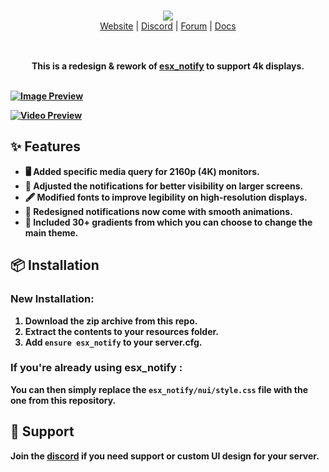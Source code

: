 <br/>

<div align="center" style="margin: 30px;">
  <a href="https://frvgs.com/">
    <img src="https://cdn.frvgs.com/banner_new.png" align="center" />
  </a>
  <br />
  <div align="center">
    <a href="https://frvgs.com">Website</a> |
    <a href="https://discord.gg/wHhg6Zgbsa">Discord</a> |
    <a href="https://forum.cfx.re/u/frvgs">Forum</a> |
    <a href="https://frvgs.com/docs">Docs</a>
  </div>
</div>

<br />

<div align="center">
  <strong>This is a redesign & rework of <a href="https://github.com/esx-framework/esx_core/tree/main/%5Bcore%5D/esx_notify">esx_notify</a> to support 4k displays.

<br />
<br />


</div>

[![Image Preview](https://cdn.frvgs.com/core_preview/notify_preview.png)](https://www.youtube.com/watch?v=1A6tiWjiMk8)

[![Video Preview](https://cdn.frvgs.com/youtube/preview_thumb_new.png)](https://www.youtube.com/watch?v=1A6tiWjiMk8)

## ✨ Features

- 🖥️ Added specific media query for 2160p (4K) monitors.
- 📐 Adjusted the notifications for better visibility on larger screens.
- 🖋️ Modified fonts to improve legibility on high-resolution displays.
- 🎨 Redesigned notifications now come with smooth animations.
- 🌅 Included 30+ gradients from which you can choose to change the main theme.
  
## 📦 Installation

### New Installation:
1. Download the zip archive from this repo.
2. Extract the contents to your resources folder.
3. Add `ensure esx_notify` to your server.cfg.

### If you're already using esx_notify :
You can then simply replace the `esx_notify/nui/style.css` file with the one from this repository.

## 🛟 Support

Join the [discord](https://discord.gg/wHhg6Zgbsa)  if you need support or custom UI design for your server.
